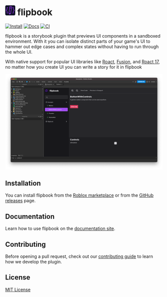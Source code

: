 # <img src="img/flipbook.png" alt="Plugin icon" height="32" /> flipbook

[![Install](https://img.shields.io/badge/install-Roblox%20Marketplace-informational)](https://www.roblox.com/library/8517129161)
[![Docs](https://img.shields.io/badge/learn-Documentation-brightgreen)](https://vocksel.github.io/flipbook)
[![CI](https://github.com/vocksel/flipbook/actions/workflows/ci.yml/badge.svg)](https://github.com/vocksel/flipbook/actions/workflows/ci.yml)


flipbook is a storybook plugin that previews UI components in a sandboxed environment. With it you can isolate distinct parts of your game's UI to hammer out edge cases and complex states without having to run through the whole UI.

With native support for popular UI libraries like [Roact](https://github.com/roblox/roact), [Fusion](https://github.com/Elttob/Fusion), and [Roact 17](https://github.com/grilme99/CorePackages#roact17), no matter how you create UI you can write a story for it in flipbook

![Screenshot of flipbook showing off the ButtonWithControls story](.moonwave/static/main-screenshot.png)

## Installation

You can install flipbook from the [Roblox marketplace](https://www.roblox.com/library/8517129161) or from the [GitHub releases](https://github.com/vocksel/flipbook/releases) page.

## Documentation

Learn how to use flipbook on the [documentation site](https://vocksel.github.io/flipbook).

## Contributing

Before opening a pull request, check out our [contributing guide](https://vocksel.github.io/flipbook/docs/contributing) to learn how we develop the plugin.

## License

[MIT License](LICENSE)
